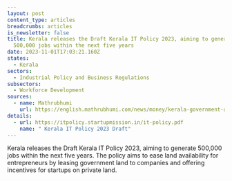```yaml
---
layout: post
content_type: articles
breadcrumbs: articles
is_newsletter: false
title: Kerala releases the Draft Kerala IT Policy 2023, aiming to generate
  500,000 jobs within the next five years
date: 2023-11-01T17:03:21.160Z
states:
  - Kerala
sectors:
  - Industrial Policy and Business Regulations
subsectors:
  - Workforce Development
sources:
  - name: Mathrubhumi
    url: https://english.mathrubhumi.com/news/money/kerala-government-announced-liberalised-draft-it-policy-with-aim-to-promote-private-parks-1.9020306
details:
  - url: https://itpolicy.startupmission.in/it-policy.pdf
    name: " Kerala IT Policy 2023 Draft"
---
```

Kerala releases the Draft Kerala IT Policy 2023, aiming to generate 500,000 jobs within the next five years. The policy aims to ease land availability for entrepreneurs by leasing government land to companies and offering incentives for startups on private land.
